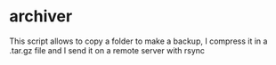 # archiver

This script allows to copy a folder to make a backup, I compress it in a .tar.gz file and I send it on a remote server with rsync
